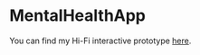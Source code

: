 # MentalHealthApp

You can find my Hi-Fi interactive prototype [here](https://www.figma.com/proto/etWMnM5KdBiGPeWyzBbwn9/Untitled?node-id=0%3A3&scaling=scale-down&page-id=0%3A1&starting-point-node-id=0%3A3).
